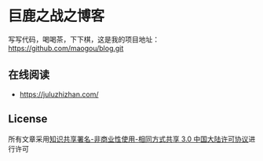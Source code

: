 # 巨鹿之战之博客

写写代码，喝喝茶，下下棋，这是我的项目地址：https://github.com/maogou/blog.git

## 在线阅读

- https://juluzhizhan.com/


## License

所有文章采用[知识共享署名-非商业性使用-相同方式共享 3.0 中国大陆许可协议](https://creativecommons.org/licenses/by-nc-sa/3.0/cn/)进行许可